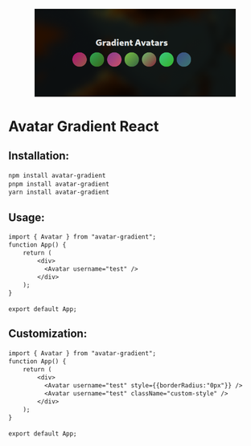 <p align="center">
  <img src="https://github.com/Ho3einWave/avatar-gradient/blob/main/assets/preview.jpg?raw=true" width="400" alt="Avatar Gradient logo" />
</p>


# Avatar Gradient React


## Installation:
```bash
npm install avatar-gradient
pnpm install avatar-gradient
yarn install avatar-gradient
```

## Usage:
```tsx
import { Avatar } from "avatar-gradient";
function App() {
    return (
        <div>
          <Avatar username="test" />
        </div>
    );
}

export default App;

```

## Customization:
```tsx
import { Avatar } from "avatar-gradient";
function App() {
    return (
        <div>
          <Avatar username="test" style={{borderRadius:"0px"}} />
          <Avatar username="test" className="custom-style" />
        </div>
    );
}

export default App;

```